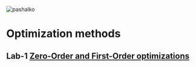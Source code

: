 ![pashalko](https://github.com/MaybebabyEnjoyer/ITMO/assets/114537512/d8cad421-11e9-4f10-9446-97ce05a5d589)

# Optimization methods


## Lab-1 [Zero-Order and First-Order optimizations](https://github.com/odrzdv/optimization-methods-ITMO/tree/main/lab-1)
